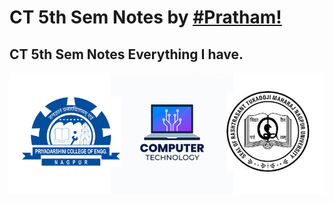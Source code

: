 # CT 5th Sem Notes by <a href="https://github.com/sinister-virus/CT_5th_Sem.git"> #Pratham! </a>
## CT 5th Sem Notes Everything I have.
![PCE CT RTMNU](PCECTRTMNU.png  "PCE CT RTMNU") 

